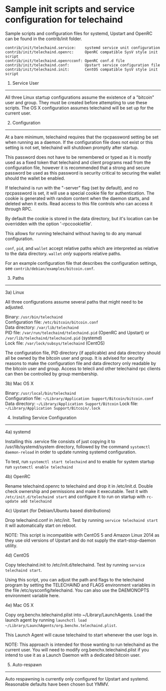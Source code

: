 Sample init scripts and service configuration for telechaind
==========================================================

Sample scripts and configuration files for systemd, Upstart and OpenRC
can be found in the contrib/init folder.

    contrib/init/telechaind.service:    systemd service unit configuration
    contrib/init/telechaind.openrc:     OpenRC compatible SysV style init script
    contrib/init/telechaind.openrcconf: OpenRC conf.d file
    contrib/init/telechaind.conf:       Upstart service configuration file
    contrib/init/telechaind.init:       CentOS compatible SysV style init script

1. Service User
---------------------------------

All three Linux startup configurations assume the existence of a "bitcoin" user
and group.  They must be created before attempting to use these scripts.
The OS X configuration assumes telechaind will be set up for the current user.

2. Configuration
---------------------------------

At a bare minimum, telechaind requires that the rpcpassword setting be set
when running as a daemon.  If the configuration file does not exist or this
setting is not set, telechaind will shutdown promptly after startup.

This password does not have to be remembered or typed as it is mostly used
as a fixed token that telechaind and client programs read from the configuration
file, however it is recommended that a strong and secure password be used
as this password is security critical to securing the wallet should the
wallet be enabled.

If telechaind is run with the "-server" flag (set by default), and no rpcpassword is set,
it will use a special cookie file for authentication. The cookie is generated with random
content when the daemon starts, and deleted when it exits. Read access to this file
controls who can access it through RPC.

By default the cookie is stored in the data directory, but it's location can be overridden
with the option '-rpccookiefile'.

This allows for running telechaind without having to do any manual configuration.

`conf`, `pid`, and `wallet` accept relative paths which are interpreted as
relative to the data directory. `wallet` *only* supports relative paths.

For an example configuration file that describes the configuration settings,
see `contrib/debian/examples/bitcoin.conf`.

3. Paths
---------------------------------

3a) Linux

All three configurations assume several paths that might need to be adjusted.

Binary:              `/usr/bin/telechaind`  
Configuration file:  `/etc/bitcoin/bitcoin.conf`  
Data directory:      `/var/lib/telechaind`  
PID file:            `/var/run/telechaind/telechaind.pid` (OpenRC and Upstart) or `/var/lib/telechaind/telechaind.pid` (systemd)  
Lock file:           `/var/lock/subsys/telechaind` (CentOS)  

The configuration file, PID directory (if applicable) and data directory
should all be owned by the bitcoin user and group.  It is advised for security
reasons to make the configuration file and data directory only readable by the
bitcoin user and group.  Access to telecli and other telechaind rpc clients
can then be controlled by group membership.

3b) Mac OS X

Binary:              `/usr/local/bin/telechaind`  
Configuration file:  `~/Library/Application Support/Bitcoin/bitcoin.conf`  
Data directory:      `~/Library/Application Support/Bitcoin`
Lock file:           `~/Library/Application Support/Bitcoin/.lock`

4. Installing Service Configuration
-----------------------------------

4a) systemd

Installing this .service file consists of just copying it to
/usr/lib/systemd/system directory, followed by the command
`systemctl daemon-reload` in order to update running systemd configuration.

To test, run `systemctl start telechaind` and to enable for system startup run
`systemctl enable telechaind`

4b) OpenRC

Rename telechaind.openrc to telechaind and drop it in /etc/init.d.  Double
check ownership and permissions and make it executable.  Test it with
`/etc/init.d/telechaind start` and configure it to run on startup with
`rc-update add telechaind`

4c) Upstart (for Debian/Ubuntu based distributions)

Drop telechaind.conf in /etc/init.  Test by running `service telechaind start`
it will automatically start on reboot.

NOTE: This script is incompatible with CentOS 5 and Amazon Linux 2014 as they
use old versions of Upstart and do not supply the start-stop-daemon utility.

4d) CentOS

Copy telechaind.init to /etc/init.d/telechaind. Test by running `service telechaind start`.

Using this script, you can adjust the path and flags to the telechaind program by
setting the TELECHAIND and FLAGS environment variables in the file
/etc/sysconfig/telechaind. You can also use the DAEMONOPTS environment variable here.

4e) Mac OS X

Copy org.benchx.telechaind.plist into ~/Library/LaunchAgents. Load the launch agent by
running `launchctl load ~/Library/LaunchAgents/org.benchx.telechaind.plist`.

This Launch Agent will cause telechaind to start whenever the user logs in.

NOTE: This approach is intended for those wanting to run telechaind as the current user.
You will need to modify org.benchx.telechaind.plist if you intend to use it as a
Launch Daemon with a dedicated bitcoin user.

5. Auto-respawn
-----------------------------------

Auto respawning is currently only configured for Upstart and systemd.
Reasonable defaults have been chosen but YMMV.
